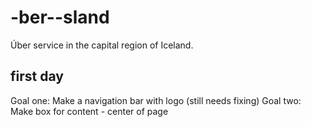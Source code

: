 # -ber--sland
Úber service in the capital region of Iceland.
## first day
Goal one: Make a navigation bar with logo (still needs fixing)
Goal two: Make box for content - center of page 
